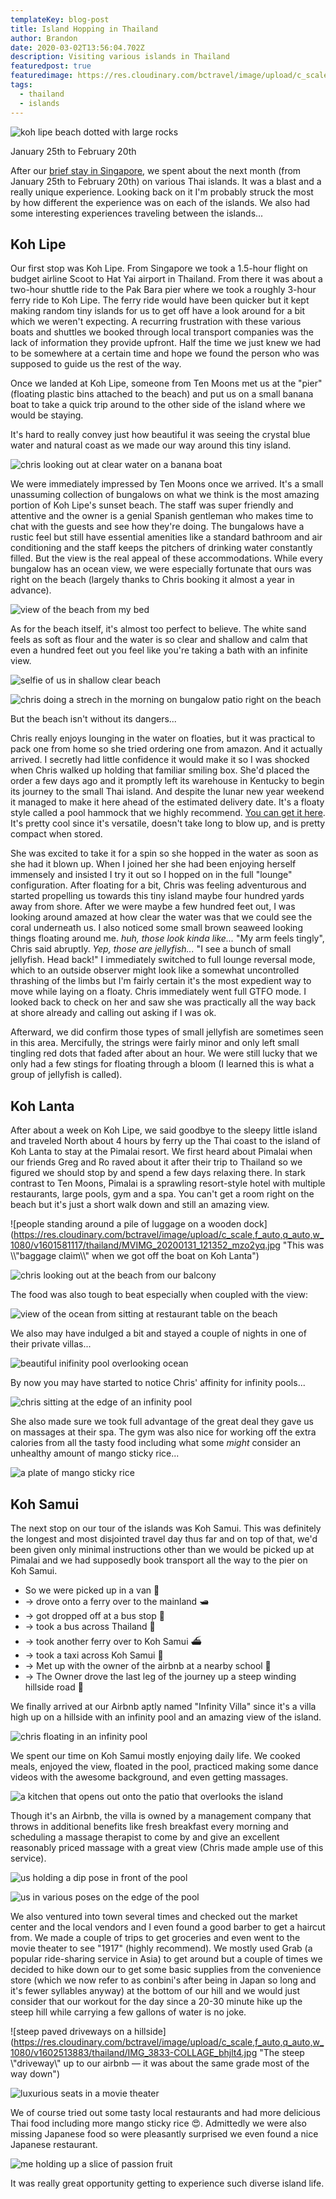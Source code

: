```yaml
---
templateKey: blog-post
title: Island Hopping in Thailand
author: Brandon
date: 2020-03-02T13:56:04.702Z
description: Visiting various islands in Thailand
featuredpost: true
featuredimage: https://res.cloudinary.com/bctravel/image/upload/c_scale,f_auto,q_auto,w_1080/v1601581257/thailand/IMG_3493_o9rz6b.jpg
tags:
  - thailand
  - islands
---
```

![koh lipe beach dotted with large rocks](https://res.cloudinary.com/bctravel/image/upload/c_scale,f_auto,q_auto,w_1080/v1601581257/thailand/IMG_3493_o9rz6b.jpg "Koh Lipe beach")

January 25th to February 20th

After our [brief stay in Singapore](https://www.brandonandchris.com/blog/2020-01-25-airports-and-boracay/), we spent about the next month (from January 25th to February 20th) on various Thai islands. It was a blast and a really unique experience. Looking back on it I'm probably struck the most by how different the experience was on each of the islands. We also had some interesting experiences traveling between the islands...

## Koh Lipe

Our first stop was Koh Lipe. From Singapore we took a 1.5-hour flight on budget airline Scoot to Hat Yai airport in Thailand. From there it was about a two-hour shuttle ride to the Pak Bara pier where we took a roughly 3-hour ferry ride to Koh Lipe. The ferry ride would have been quicker but it kept making random tiny islands for us to get off have a look around for a bit which we weren't expecting. A recurring frustration with these various boats and shuttles we booked through local transport companies was the lack of information they provide upfront. Half the time we just knew we had to be somewhere at a certain time and hope we found the person who was supposed to guide us the rest of the way.

Once we landed at Koh Lipe, someone from Ten Moons met us at the "pier" (floating plastic bins attached to the beach) and put us on a small banana boat to take a quick trip around to the other side of the island where we would be staying.

It's hard to really convey just how beautiful it was seeing the crystal blue water and natural coast as we made our way around this tiny island.

![chris looking out at clear water on a banana boat](https://res.cloudinary.com/bctravel/image/upload/c_scale,f_auto,q_auto,w_1080/v1601580422/thailand/IMG_20200125_145648_z3abu1.jpg "Making our way around the island on a small banana boat")

We were immediately impressed by Ten Moons once we arrived. It's a small unassuming collection of bungalows on what we think is the most amazing portion of Koh Lipe's sunset beach. The staff was super friendly and attentive and the owner is a genial Spanish gentleman who makes time to chat with the guests and see how they're doing.
The bungalows have a rustic feel but still have essential amenities like a standard bathroom and air conditioning and the staff keeps the pitchers of drinking water constantly filled.
But the view is the real appeal of these accommodations. While every bungalow has an ocean view, we were especially fortunate that ours was right on the beach (largely thanks to Chris booking it almost a year in advance).

![view of the beach from my bed](https://res.cloudinary.com/bctravel/image/upload/c_scale,f_auto,q_auto,w_1080/v1601580582/thailand/IMG_20200125_152422_ucidgf.jpg "I could get used to waking up to this")

As for the beach itself, it's almost too perfect to believe. The white sand feels as soft as flour and the water is so clear and shallow and calm that even a hundred feet out you feel like you're taking a bath with an infinite view.

![selfie of us in shallow clear beach](https://res.cloudinary.com/bctravel/image/upload/c_scale,f_auto,q_auto,w_1080/v1601580832/thailand/MVIMG_20200130_143502_b5sdye.jpg "Amazing crystal clear water with soft white sand")

![chris doing a strech in the morning on bungalow patio right on the beach](https://res.cloudinary.com/bctravel/image/upload/c_scale,f_auto,q_auto,w_1080/v1601580596/thailand/IMG_20200126_084038_rxoci0.jpg "Morning yoga on our little patio")

But the beach isn't without its dangers...

Chris really enjoys lounging in the water on floaties, but it was practical to pack one from home so she tried ordering one from amazon. And it actually arrived. I secretly had little confidence it would make it so I was shocked when Chris walked up holding that familiar smiling box. She'd placed the order a few days ago and it promptly left its warehouse in Kentucky to begin its journey to the small Thai island. And despite the lunar new year weekend it managed to make it here ahead of the estimated delivery date. It's a floaty style called a pool hammock that we highly recommend. [You can get it here](https://amzn.to/2t7cgHH). It's pretty cool since it's versatile, doesn't take long to blow up, and is pretty compact when stored.

She was excited to take it for a spin so she hopped in the water as soon as she had it blown up. When I joined her she had been enjoying herself immensely and insisted I try it out so I hopped on in the full "lounge" configuration. After floating for a bit, Chris was feeling adventurous and started propelling us towards this tiny island maybe four hundred yards away from shore. 
After we were maybe a few hundred feet out, I was looking around amazed at how clear the water was that we could see the coral underneath us.
I also noticed some small brown seaweed looking things floating around me. *huh, those look kinda like...*
"My arm feels tingly", Chris said abruptly.
*Yep, those are jellyfish...*
"I see a bunch of small jellyfish. Head back!"
I immediately switched to full lounge reversal mode, which to an outside observer might look like a somewhat uncontrolled thrashing of the limbs but I'm fairly certain it's the most expedient way to move while laying on a floaty.
Chris immediately went full GTFO mode. I looked back to check on her and saw she was practically all the way back at shore already and calling out asking if I was ok.

Afterward, we did confirm those types of small jellyfish are sometimes seen in this area. Mercifully, the strings were fairly minor and only left small tingling red dots that faded after about an hour. We were still lucky that we only had a few stings for floating through a bloom (I learned this is what a group of jellyfish is called).

## Koh Lanta

After about a week on Koh Lipe, we said goodbye to the sleepy little island and traveled North about 4 hours by ferry up the Thai coast to the island of Koh Lanta to stay at the Pimalai resort. We first heard about Pimalai when our friends Greg and Ro raved about it after their trip to Thailand so we figured we should stop by and spend a few days relaxing there. In stark contrast to Ten Moons, Pimalai is a sprawling resort-style hotel with multiple restaurants, large pools, gym and a spa. You can't get a room right on the beach but it's just a short walk down and still an amazing view.

![people standing around a pile of luggage on a wooden dock](https://res.cloudinary.com/bctravel/image/upload/c_scale,f_auto,q_auto,w_1080/v1601581117/thailand/MVIMG_20200131_121352_mzo2yq.jpg "This was \\\\"baggage claim\\\\" when we got off the boat on Koh Lanta")

![chris looking out at the beach from our balcony](https://res.cloudinary.com/bctravel/image/upload/c_scale,f_auto,q_auto,w_1080/v1601580351/thailand/IMG_20200131_131719_wkemzz.jpg "A beautiful view of the beach")

The food was also tough to beat especially when coupled with the view:

![view of the ocean from sitting at restaurant table on the beach](https://res.cloudinary.com/bctravel/image/upload/c_scale,f_auto,q_auto,w_1080/v1601580379/thailand/IMG_20200131_141525_idmftw.jpg "Eating at the beach side restaurant")

We also may have indulged a bit and stayed a couple of nights in one of their private villas...

![beautiful inifinity pool overlooking ocean](https://res.cloudinary.com/bctravel/image/upload/c_scale,f_auto,q_auto,w_1080/v1601580237/thailand/EFFECTS_brjj5k.jpg "Beautiful view from infinity pool in Pimalai's villas")

By now you may have started to notice Chris' affinity for infinity pools...

![chris sitting at the edge of an infinity pool](https://res.cloudinary.com/bctravel/image/upload/c_scale,f_auto,q_auto,w_1080/v1601580871/thailand/MVIMG_20200201_133301_wv49l8.jpg "The large pool at Pimalai")

She also made sure we took full advantage of the great deal they gave us on massages at their spa. The gym was also nice for working off the extra calories from all the tasty food including what some *might* consider an unhealthy amount of mango sticky rice...

![a plate of mango sticky rice](https://res.cloudinary.com/bctravel/image/upload/c_scale,f_auto,q_auto,w_1080/v1602411778/thailand/IMG_3531_y1wzg4.jpg "We cannot seem to get enough mango sticky rice")

## Koh Samui

The next stop on our tour of the islands was Koh Samui. This was definitely the longest and most disjointed travel day thus far and on top of that, we'd been given only minimal instructions other than we would be picked up at Pimalai and we had supposedly book transport all the way to the pier on Koh Samui.

* So we were picked up in a van 🚐
* \-> drove onto a ferry over to the mainland 🛥️
* \-> got dropped off at a bus stop 🚏
* \-> took a bus across Thailand 🚌
* \-> took another ferry over to Koh Samui ⛴️
* \-> took a taxi across Koh Samui 🚕
* \-> Met up with the owner of the airbnb at a nearby school 🚗
* \-> The Owner drove the last leg of the journey up a steep winding hillside road 🗻

We finally arrived at our Airbnb aptly named "Infinity Villa" since it's a villa high up on a hillside with an infinity pool and an amazing view of the island.

![chris floating in an infinity pool](https://res.cloudinary.com/bctravel/image/upload/c_scale,f_auto,q_auto,w_1080/v1601580862/thailand/IMG_20200217_124011_oyz2iv.jpg "Chris enjoying her floatie in the airbnb infinity pool")

We spent our time on Koh Samui mostly enjoying daily life. We cooked meals, enjoyed the view, floated in the pool, practiced making some dance videos with the awesome background, and even getting massages.

![a kitchen that opens out onto the patio that overlooks the island](https://res.cloudinary.com/bctravel/image/upload/c_scale,f_auto,q_auto,w_1080/v1601580214/thailand/IMG_3856_ai0kdp.jpg "Not a bad view to have while cooking")

Though it's an Airbnb, the villa is owned by a management company that throws in additional benefits like fresh breakfast every morning and scheduling a massage therapist to come by and give an excellent reasonably priced massage with a great view (Chris made ample use of this service).

![us holding a dip pose in front of the pool](https://res.cloudinary.com/bctravel/image/upload/c_scale,f_auto,q_auto,w_1080/v1601580036/thailand/6B494A27-5676-4ECD-AC69-C70FCA7FEE82_zyjqh8.jpg "Practicing a new dip pose")

![us in various poses on the edge of the pool](https://res.cloudinary.com/bctravel/image/upload/c_scale,f_auto,q_auto,w_1080/v1602621199/thailand/IMG_20200212_141743-COLLAGE_q09gbx.jpg "We had some fun with our tripod and a pool photoshoot...")

We also ventured into town several times and checked out the market center and the local vendors and I even found a good barber to get a haircut from. We made a couple of trips to get groceries and even went to the movie theater to see "1917" (highly recommend). We mostly used Grab (a popular ride-sharing service in Asia) to get around but a couple of times we decided to hike down our to get some basic supplies from the convenience store (which we now refer to as conbini's after being in Japan so long and it's fewer syllables anyway) at the bottom of our hill and we would just consider that our workout for the day since a 20-30 minute hike up the steep hill while carrying a few gallons of water is no joke.

![steep paved driveways on a hillside](https://res.cloudinary.com/bctravel/image/upload/c_scale,f_auto,q_auto,w_1080/v1602513883/thailand/IMG_3833-COLLAGE_bhjlt4.jpg "The steep \\"driveway\\" up to our airbnb — it was about the same grade most of the way down")

![luxurious seats in a movie theater](https://res.cloudinary.com/bctravel/image/upload/c_scale,f_auto,q_auto,w_1080/v1602513718/thailand/IMG_3941_htl5am.jpg "Even on a small island you can find fancy theater seats in Thailand")

We of course tried out some tasty local restaurants and had more delicious Thai food including more mango sticky rice 😍. Admittedly we were also missing Japanese food so were pleasantly surprised we even found a nice Japanese restaurant.

![me holding up a slice of passion fruit](https://res.cloudinary.com/bctravel/image/upload/c_scale,f_auto,q_auto,w_1080/v1602620525/thailand/IMG_20200210_085306-COLLAGE_w613jc.jpg "Our homemade yellow curry turned out not too bad. Also dragon fruit is my new favorite fruit and it's as common as apples in Thailand")

It was really great opportunity getting to experience such diverse island life.